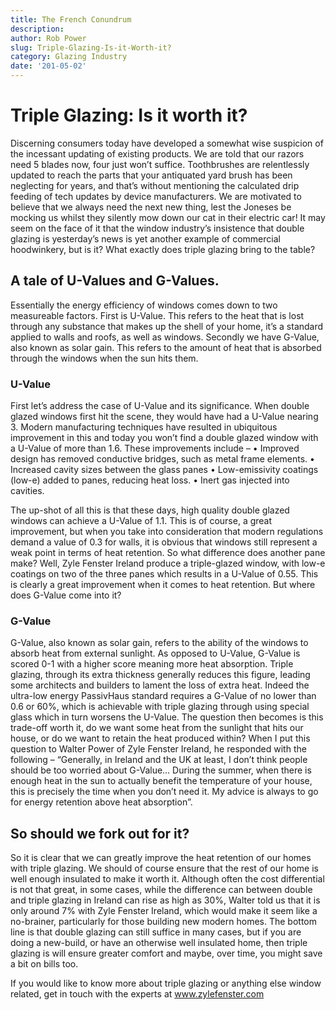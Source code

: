 ```yaml
---
title: The French Conundrum
description: 
author: Rob Power
slug: Triple-Glazing-Is-it-Worth-it?
category: Glazing Industry
date: '201-05-02'
---
```

# Triple Glazing: Is it worth it?
Discerning consumers today have developed a somewhat wise suspicion of the incessant updating of existing products. We are told that our razors need 5 blades now, four just won’t suffice. Toothbrushes are relentlessly updated to reach the parts that your antiquated yard brush has been neglecting for years, and that’s without mentioning the calculated drip feeding of tech updates by device manufacturers. We are motivated to believe that we always need the next new thing, lest the Joneses be mocking us whilst they silently mow down our cat in their electric car! It may seem on the face of it that the window industry’s insistence that double glazing is yesterday’s news is yet another example of commercial hoodwinkery, but is it? What exactly does triple glazing bring to the table?
## A tale of U-Values and G-Values.
Essentially the energy efficiency of windows comes down to two measureable factors. First is U-Value. This refers to the heat that is lost through any substance that makes up the shell of your home, it’s a standard applied to walls and roofs, as well as windows. Secondly we have G-Value, also known as solar gain. This refers to the amount of heat that is absorbed through the windows when the sun hits them.
### U-Value
First let’s address the case of U-Value and its significance. When double glazed windows first hit the scene, they would have had a U-Value nearing 3. Modern manufacturing techniques have resulted in ubiquitous improvement in this and today you won’t find a double glazed window with a U-Value of more than 1.6. These improvements include – 
•	Improved design has removed conductive bridges, such as metal frame elements.
•	Increased cavity sizes between the glass panes 
•	Low-emissivity coatings (low-e) added to panes, reducing heat loss.
•	Inert gas injected into cavities.

The up-shot of all this is that these days, high quality double glazed windows can achieve a U-Value of 1.1. This is of course, a great improvement, but when you take into consideration that modern regulations demand a value of 0.3 for walls, it is obvious that windows still represent a weak point in terms of heat retention. So what difference does another pane make? Well, Zyle Fenster Ireland produce a triple-glazed window, with low-e coatings on two of the three panes which results in a U-Value of 0.55. This is clearly a great improvement when it comes to heat retention. But where does G-Value come into it?
### G-Value
G-Value, also known as solar gain, refers to the ability of the windows to absorb heat from external sunlight. As opposed to U-Value, G-Value is scored 0-1 with a higher score meaning more heat absorption. Triple glazing, through its extra thickness generally reduces this figure, leading some architects and builders to lament the loss of extra heat. Indeed the ultra-low energy PassivHaus standard requires a G-Value of no lower than 0.6 or 60%, which is achievable with triple glazing through using special glass which in turn worsens the U-Value. The question then becomes is this trade-off worth it, do we want some heat from the sunlight that hits our house, or do we want to retain the heat produced within? When I put this question to Walter Power of Zyle Fenster Ireland, he responded with the following – “Generally, in Ireland and the UK at least, I don’t think people should be too worried about G-Value… During the summer, when there is enough heat in the sun to actually benefit the temperature of your house, this is precisely the time when you don’t need it. My advice is always to go for energy retention above heat absorption”.
## So should we fork out for it?
So it is clear that we can greatly improve the heat retention of our homes with triple glazing. We should of course ensure that the rest of our home is well enough insulated to make it worth it. Although often the cost differential is not that great, in some cases, while the difference can between double and triple glazing in Ireland can rise as high as 30%, Walter told us that it is only around 7% with Zyle Fenster Ireland, which would make it seem like a no-brainer, particularly for those building new modern homes. The bottom line is that double glazing can still suffice in many cases, but if you are doing a new-build, or have an otherwise well insulated home, then triple glazing is will ensure greater comfort and maybe, over time, you might save a bit on bills too. 

If you would like to know more about triple glazing or anything else window related, get in touch with the experts at www.zylefenster.com


